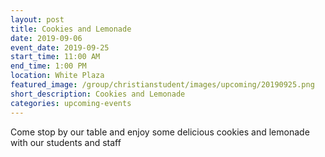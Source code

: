 ```yaml
---
layout: post
title: Cookies and Lemonade
date: 2019-09-06
event_date: 2019-09-25
start_time: 11:00 AM
end_time: 1:00 PM
location: White Plaza
featured_image: /group/christianstudent/images/upcoming/20190925.png
short_description: Cookies and Lemonade
categories: upcoming-events
---
```

Come stop by our table and enjoy some delicious cookies and lemonade with our students and staff